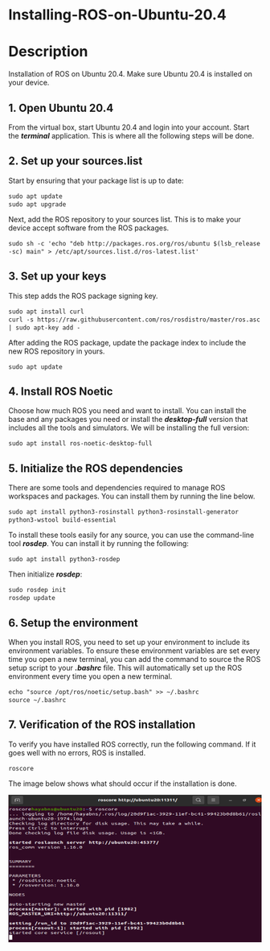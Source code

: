 # Installing-ROS-on-Ubuntu-20.4
# Description

Installation of ROS on Ubuntu 20.4. Make sure Ubuntu 20.4 is installed on your device. 

## 1. Open Ubuntu 20.4
From the virtual box, start Ubuntu 20.4 and login into your account. Start the ***terminal*** application. This is where all the following steps will be done. 

## 2. Set up your sources.list 
Start by ensuring that your package list is up to date: <br />
```
sudo apt update
sudo apt upgrade
```
Next, add the ROS repository to your sources list. This is to make your device accept software from the ROS packages. <br />

```
sudo sh -c 'echo "deb http://packages.ros.org/ros/ubuntu $(lsb_release -sc) main" > /etc/apt/sources.list.d/ros-latest.list'
```
## 3. Set up your keys 
This step adds the ROS package signing key. <br />

```
sudo apt install curl
curl -s https://raw.githubusercontent.com/ros/rosdistro/master/ros.asc | sudo apt-key add -
```
After adding the ROS package, update the package index to include the new ROS repository in yours.  <br />

```
sudo apt update
```

## 4. Install ROS Noetic 
Choose how much ROS you need and want to install. You can install the base and any packages you need or install the ***desktop-full*** version that includes all the tools and simulators.  We will be installing the full version: <br />

```
sudo apt install ros-noetic-desktop-full
```

## 5. Initialize the ROS dependencies 
There are some tools and dependencies required to manage ROS workspaces and packages. You can install them by running the line below. <br />

```
sudo apt install python3-rosinstall python3-rosinstall-generator python3-wstool build-essential
```

To install these tools easily for any source, you can use the command-line tool ***rosdep***. You can install it by running the following: <br />

```
sudo apt install python3-rosdep
```

Then initialize ***rosdep***: <br />

```
sudo rosdep init
rosdep update
```

## 6. Setup the environment
When you install ROS, you need to set up your environment to include its environment variables. To ensure these environment variables are set every time you open a new terminal, you can add the command to source the ROS setup script to your ***.bashrc*** file. This will automatically set up the ROS environment every time you open a new terminal. <br />

```
echo "source /opt/ros/noetic/setup.bash" >> ~/.bashrc
source ~/.bashrc
```

## 7. Verification of the ROS installation 
To verify you have installed ROS correctly, run the following command. If it goes well with no errors, ROS is installed. <br />

```
roscore
```

The image below shows what should occur if the installation is done. <br />

![output](https://github.com/HayaBinsalim/Installing-ROS-on-Ubuntu-20.4/blob/main/rosInstall.png)




